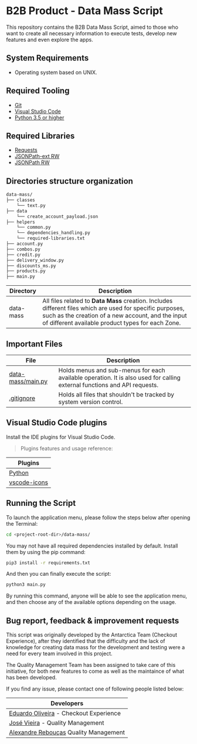 # B2B Product - Data Mass Script

This repository contains the B2B Data Mass Script, aimed to those who want to create all necessary information to execute tests, develop new features and even explore the apps.

## System Requirements

* Operating system based on UNIX.

## Required Tooling

* [Git][GitDoc]
* [Visual Studio Code][VisualStudioCode]
* [Python 3.5 or higher][Python]

## Required Libraries

* [Requests][Requests]
* [JSONPath-ext RW][JSONPath-ext RW]
* [JSONPath RW][JSONPath RW]

## Directories structure organization

```sh
data-mass/
├── classes
    └── text.py
├── data
    └── create_account_payload.json
├── helpers
    └── common.py
    └── dependencies_handling.py
    └── required-libraries.txt
├── account.py
├── combos.py
├── credit.py
├── delivery_window.py
├── discounts_ms.py
├── products.py
├── main.py
```

| Directory | Description |
| ------ | ------ |
| data-mass | All files related to **Data Mass** creation. Includes different files which are used for specific purposes, such as the creation of a new account, and the input of different available product types for each Zone. |

## Important Files

| File | Description |
| ------ | ------ |
| [data-mass/main.py](main.py) | Holds menus and sub-menus for each available operation. It is also used for calling external functions and API requests. |
| [.gitignore](.gitignore) | Holds all files that shouldn't be tracked by system version control. |

## Visual Studio Code plugins

Install the IDE plugins for Visual Studio Code.

> Plugins features and usage reference:

| Plugins |
| ------ |
| [Python](https://marketplace.visualstudio.com/items?itemName=ms-python.python) |
| [vscode-icons](https://marketplace.visualstudio.com/items?itemName=vscode-icons-team.vscode-icons) |

## Running the Script

To launch the application menu, please follow the steps below after opening the Terminal:

```sh
cd <project-root-dir>/data-mass/
```

You may not have all required dependencies installed by default. Install them by using the pip command:

```sh
pip3 install -r requirements.txt
```

And then you can finally execute the script:

```sh
python3 main.py
```

By running this command, anyone will be able to see the application menu, and then choose any of the available options depending on the usage.

## Bug report, feedback & improvement requests

This script was originally developed by the Antarctica Team (Checkout Experience), after they identified that the difficulty and the lack of knowledge for creating data mass for the development and testing were a need for every team involved in this project.

The Quality Management Team has been assigned to take care of this initiative, for both new features to come as well as the maintaince of what has been developed.

If you find any issue, please contact one of following people listed below:

| Developers |
| ------ |
| [Eduardo Oliveira](eduardo.oliveira@ab-inbev.com) - Checkout Experience |
| [José Vieira](jose.vieirajunior@ab-inbev.com) - Quality Management | 
| [Alexandre Rebouças](alexandre.reboucas@ab-inbev.com) Quality Management | 

[//]: # (These are reference links used in the body of this note and get stripped out when the markdown processor does its job. There is no need to format nicely because it shouldn't be seen. Thanks SO - http://stackoverflow.com/questions/4823468/store-comments-in-markdown-syntax)

[GitDoc]: https://git-scm.com/doc
[Python]: https://www.python.org/downloads/
[VisualStudioCode]: https://code.visualstudio.com/download
[Requests]: https://pypi.org/project/requests/
[JSONPath-ext RW]: https://pypi.org/project/jsonpath-rw-ext/
[JSONPath RW]: https://pypi.org/project/jsonpath-rw/